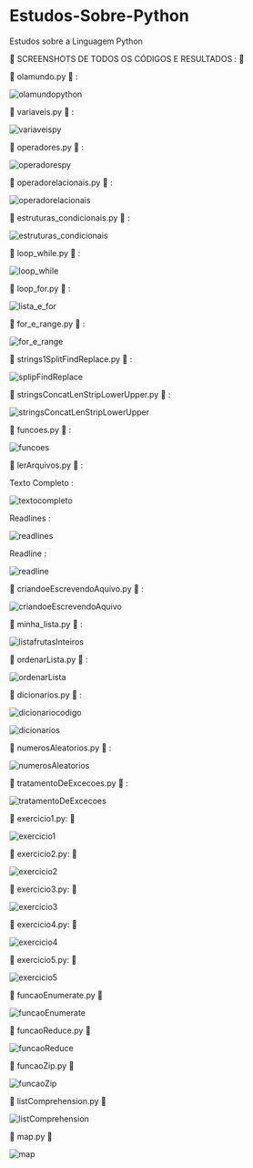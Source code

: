 # Estudos-Sobre-Python
Estudos sobre a Linguagem Python

:snake: SCREENSHOTS DE TODOS OS CÓDIGOS E RESULTADOS : :snake:

:snake: olamundo.py :snake: : 

![olamundopython](https://user-images.githubusercontent.com/50914198/89720148-958b7f80-d9a5-11ea-9466-9efb2fcf7572.png)

:snake: variaveis.py :snake: : 

![variaveispy](https://user-images.githubusercontent.com/50914198/89720202-19de0280-d9a6-11ea-8a9a-cff32e233bcd.png)

:snake: operadores.py :snake: : 

![operadorespy](https://user-images.githubusercontent.com/50914198/89720204-1ea2b680-d9a6-11ea-83da-9fea9759f253.png)

:snake: operadorelacionais.py :snake: :

![operadorelacionais](https://user-images.githubusercontent.com/50914198/89720209-2d896900-d9a6-11ea-9cf9-08d45aa329ed.png)


:snake: estruturas_condicionais.py :snake: :

![estruturas_condicionais](https://user-images.githubusercontent.com/50914198/89720212-30845980-d9a6-11ea-981c-eaeb1e0c2ace.png)

:snake: loop_while.py :snake: : 

![loop_while](https://user-images.githubusercontent.com/50914198/89720214-3417e080-d9a6-11ea-8a00-48ccdd1a1df3.png)

:snake: loop_for.py :snake: : 

![lista_e_for](https://user-images.githubusercontent.com/50914198/89720231-501b8200-d9a6-11ea-92f6-ac72eadadfb9.png)

:snake: for_e_range.py :snake: : 

![for_e_range](https://user-images.githubusercontent.com/50914198/89720236-56a9f980-d9a6-11ea-9150-d0b2c173d3f0.png)

:snake: strings1SplitFindReplace.py :snake: :

![splipFindReplace](https://user-images.githubusercontent.com/50914198/89720330-41819a80-d9a7-11ea-96d2-1cfddd37e8e4.png)


:snake: stringsConcatLenStripLowerUpper.py :snake: : 

![stringsConcatLenStripLowerUpper](https://user-images.githubusercontent.com/50914198/89720242-61fd2500-d9a6-11ea-9486-7984f4918e22.png)


:snake: funcoes.py :snake: : 

![funcoes](https://user-images.githubusercontent.com/50914198/89720246-66294280-d9a6-11ea-8572-63dd74025caa.png)


:snake: lerArquivos.py :snake: : 

Texto Completo :

![textocompleto](https://user-images.githubusercontent.com/50914198/89720261-74775e80-d9a6-11ea-828a-d297f4357b8e.png)

Readlines :

![readlines](https://user-images.githubusercontent.com/50914198/89720266-7d683000-d9a6-11ea-8565-8b6cb92bf76d.png)

Readline :

![readline](https://user-images.githubusercontent.com/50914198/89720283-a25ca300-d9a6-11ea-9f99-a5268a97ee55.png)

:snake: criandoeEscrevendoAquivo.py :snake: : 

![criandoeEscrevendoAquivo](https://user-images.githubusercontent.com/50914198/89720289-aee0fb80-d9a6-11ea-9e0d-9c518f98b522.png)

:snake: minha_lista.py :snake: : 

![listafrutasInteiros](https://user-images.githubusercontent.com/50914198/89720293-b99b9080-d9a6-11ea-84c3-406e53d2d3cd.png)

:snake: ordenarLista.py :snake: : 

![ordenarLista](https://user-images.githubusercontent.com/50914198/89720295-bc968100-d9a6-11ea-9e30-90e3ac34de55.png)

:snake: dicionarios.py :snake: : 

![dicionariocodigo](https://user-images.githubusercontent.com/50914198/89720375-c2409680-d9a7-11ea-972e-9152876a1311.png)

![dicionarios](https://user-images.githubusercontent.com/50914198/89720297-bf917180-d9a6-11ea-8daf-154baf322c79.png)

:snake: numerosAleatorios.py :snake: :

![numerosAleatorios](https://user-images.githubusercontent.com/50914198/89720298-c1f3cb80-d9a6-11ea-82b9-cfb1f38f69ab.png)

:snake: tratamentoDeExcecoes.py :snake: : 

![tratamentoDeExcecoes](https://user-images.githubusercontent.com/50914198/89720300-c4eebc00-d9a6-11ea-9a1b-0166e82e655a.png)

:snake: exercicio1.py: :snake:
 
![exercicio1](https://user-images.githubusercontent.com/50914198/89720460-e3ee4d80-d9a8-11ea-9a9e-fef77188ce38.png)

:snake: exercicio2.py: :snake:

![exercicio2](https://user-images.githubusercontent.com/50914198/89720502-33cd1480-d9a9-11ea-8fc8-bf82bfa7a957.png)

:snake: exercicio3.py: :snake:

![exercicio3](https://user-images.githubusercontent.com/50914198/89720506-36c80500-d9a9-11ea-8c34-51cc327dd593.png)

:snake: exercicio4.py: :snake:

![exercicio4](https://user-images.githubusercontent.com/50914198/89720510-3f204000-d9a9-11ea-9c41-f76ed80f99f5.png)

:snake: exercicio5.py: :snake:

![exercicio5](https://user-images.githubusercontent.com/50914198/89720514-434c5d80-d9a9-11ea-84f6-2ec31ae80650.png)

:snake: funcaoEnumerate.py :snake:

![funcaoEnumerate](https://user-images.githubusercontent.com/50914198/89720537-80185480-d9a9-11ea-9a56-c2626d53b23c.png)

:snake: funcaoReduce.py :snake:

![funcaoReduce](https://user-images.githubusercontent.com/50914198/89720560-a3430400-d9a9-11ea-9ece-a6cf350ce5d4.png)

:snake: funcaoZip.py :snake:

![funcaoZip](https://user-images.githubusercontent.com/50914198/89720565-b3f37a00-d9a9-11ea-9f36-8ed0a840626e.png)

:snake: listComprehension.py :snake:

![listComprehension](https://user-images.githubusercontent.com/50914198/89720568-c2419600-d9a9-11ea-8078-a276a1a73811.png)

:snake: map.py :snake:

![map](https://user-images.githubusercontent.com/50914198/89720578-d7b6c000-d9a9-11ea-84df-367e079a32d2.png)

